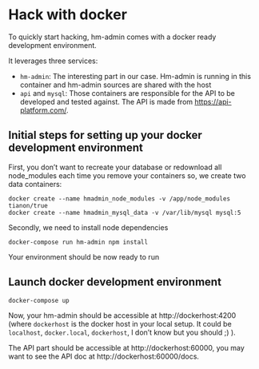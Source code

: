 # Hack with docker

To quickly start hacking, hm-admin comes with a docker ready development environment.

It leverages three services:

- `hm-admin`: The interesting part in our case. Hm-admin is running in this container and hm-admin sources are shared with the host
- `api` and `mysql`: Those containers are responsible for the API to be developed and tested against. The API is made from https://api-platform.com/.


## Initial steps for setting up your docker development environment

First, you don’t want to recreate your database or redownload all node_modules each time you remove your containers so, we create two data containers:

```
docker create --name hmadmin_node_modules -v /app/node_modules tianon/true
docker create --name hmadmin_mysql_data -v /var/lib/mysql mysql:5
```

Secondly, we need to install node dependencies

```
docker-compose run hm-admin npm install
```

Your environment should be now ready to run

## Launch docker development environment

```
docker-compose up
```

Now, your hm-admin should be accessible at http://dockerhost:4200 (where `dockerhost` is the docker host in your local setup. It could be `localhost`, `docker.local`, `dockerhost`, I don’t know but you should ;) ).

The API part should be accessible at http://dockerhost:60000, you may want to see the API doc at http://dockerhost:60000/docs.

